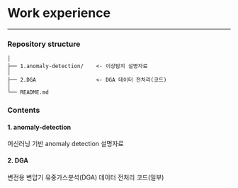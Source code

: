# Work experience
---

### Repository structure

```
│
├── 1.anomaly-detection/    <- 이상탐지 설명자료
│
├── 2.DGA                   <- DGA 데이터 전처리(코드)
│
└── README.md

```

### Contents
#### 1. anomaly-detection
머신러닝 기반 anomaly detection 설명자료

#### 2. DGA
변전용 변압기 유중가스분석(DGA) 데이터 전처리 코드(일부)